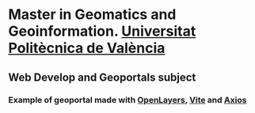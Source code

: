 # Master in Geomatics and Geoinformation. <a href="https://upv.es" target="blank">Universitat Politècnica de València</a>

## Web Develop and Geoportals subject

### Example of geoportal made with <a href="https://openlayers.org/" target="_blank">OpenLayers</a>, <a href="https://vitejs.dev/">Vite</a> and <a href="https://axios-http.com/" target="_blank">Axios</a>


